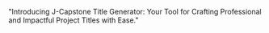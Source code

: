 "Introducing J-Capstone Title Generator: Your Tool for Crafting Professional and Impactful Project Titles with Ease."
